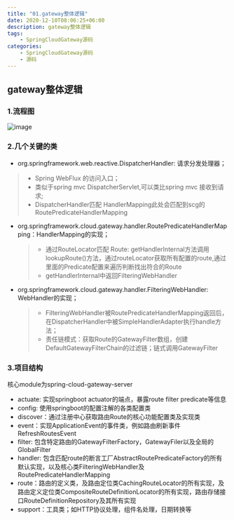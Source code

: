 ```yaml
---
title: "01.gateway整体逻辑"
date: 2020-12-10T08:06:25+06:00
description: gateway整体逻辑
tags:
    - SpringCloudGateway源码
categories:
    - SpringCloudGateway源码
    - 源码
---
```


## gateway整体逻辑

### 1.流程图
![image](https://fengzhenbing.github.io/img/picgo/image.png)

### 2.**几个关键的类**

* org.springframework.web.reactive.DispatcherHandler: 请求分发处理器；
 > * Spring WebFlux 的访问入口； 
 > * 类似于spring mvc DispatcherServlet,可以类比spring mvc 接收到请求; 
 > *  DispatcherHandler匹配 HandlerMapping此处会匹配到scg的RoutePredicateHandlerMapping

* org.springframework.cloud.gateway.handler.RoutePredicateHandlerMapping：HandlerMapping的实现；
  > * 通过RouteLocator匹配 Route: getHandlerInternal方法调用lookupRoute()方法，通过routeLocator获取所有配置的route,通过里面的Predicate配置来遍历判断找出符合的Route
  > * getHandlerInternal中返回FilteringWebHandler

* org.springframework.cloud.gateway.handler.FilteringWebHandler: WebHandler的实现；
  > * FilteringWebHandler被RoutePredicateHandlerMapping返回后，在DispatcherHandler中被SimpleHandlerAdapter执行handle方法；
  > * 责任链模式：获取Route的GatewayFilter数组，创建DefaultGatewayFilterChain的过滤链；链式调用GatewayFilter

### 3.项目结构
核心module为spring-cloud-gateway-server

* actuate: 实现springboot actuator的端点，暴露route filter predicate等信息
* config: 使用springboot的配置注解的各类配置类
* discover：通过注册中心获取路由Route的核心功能配置类及实现类
* event：实现ApplicationEvent的事件类，例如路由刷新事件RefreshRoutesEvent
* filter: 包含特定路由的GatewayFilterFactory，GatewayFiler以及全局的GlobalFilter
* handler: 包含匹配route的断言工厂AbstractRoutePredicateFactory的所有默认实现，以及核心类FilteringWebHandler及RoutePredicateHandlerMapping
* route：路由的定义类，及路由定位类CachingRouteLocator的所有实现，及路由定义定位类CompositeRouteDefinitionLocator的所有实现，路由存储接口RouteDefinitionRepository及其所有实现
* support：工具类；如HTTP协议处理，组件名处理，日期转换等

  